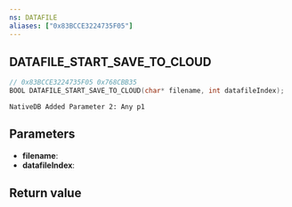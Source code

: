 ```yaml
---
ns: DATAFILE
aliases: ["0x83BCCE3224735F05"]
---
```

## DATAFILE_START_SAVE_TO_CLOUD

```c
// 0x83BCCE3224735F05 0x768CBB35
BOOL DATAFILE_START_SAVE_TO_CLOUD(char* filename, int datafileIndex);
```

```
NativeDB Added Parameter 2: Any p1
```

## Parameters
* **filename**: 
* **datafileIndex**: 

## Return value
